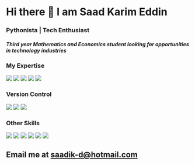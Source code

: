 # Hi there 👋 I am Saad Karim Eddin
### Pythonista | Tech Enthusiast

##### Third year Mathematics and Economics student looking for opportunities in technology industries

### My Expertise

<span>
<img src="https://img.shields.io/badge/python%20-%2314354C.svg?&style=for-the-badge&logo=python&logoColor=white"/>
<img src="https://img.shields.io/badge/Microsoft_Excel-217346?style=for-the-badge&logo=microsoft-excel&logoColor=white" />
<img src="https://img.shields.io/badge/HTML5-E34F26?style=for-the-badge&logo=html5&logoColor=white" />
<img src="https://img.shields.io/badge/CSS3-1572B6?style=for-the-badge&logo=css3&logoColor=white" />
<img src="https://img.shields.io/badge/MySQL-00000F?style=for-the-badge&logo=mysql&logoColor=white" />
</span>

### Version Control
<img src="https://img.shields.io/badge/git%20-%23F05033.svg?&style=for-the-badge&logo=git&logoColor=white"/> <img src="https://img.shields.io/badge/gitlab%20-%23181717.svg?&style=for-the-badge&logo=gitlab&logoColor=white"/> <img src="https://img.shields.io/badge/github%20-%23121011.svg?&style=for-the-badge&logo=github&logoColor=white"/>

### Other Skills
<img src="https://img.shields.io/badge/Machine_Learning-EA1D2C?&style=for-the-badge&logo=TensorFlow&logoColor=white" /> <img src="https://img.shields.io/badge/AI-100000?&logoColor=white" /> <img src="https://img.shields.io/badge/Data_Structures-430098?&logoColor=white" /> <img src="https://img.shields.io/badge/Pandas-00C7B7?&logoColor=white" /> <img src="https://img.shields.io/badge/Numpy-593D88?&logoColor=white" /> <img src="https://img.shields.io/badge/Data_Visualization-CA4245?&logoColor=white" />

## Email me at <a href="mailto:saadik-d@hotmail.com">saadik-d@hotmail.com</a>
